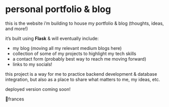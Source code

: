 # personal portfolio & blog

this is the website i’m building to house my portfolio & blog (thoughts, ideas, and more!)

it’s built using **Flask** & will eventually include:
- my blog (moving all my relevant medium blogs here)
- collection of some of my projects to highlight my tech skills
- a contact form (probably best way to reach me moving forward)
- links to my socials!

this project is a way for me to practice backend development & database integration,
but also as a place to share what matters to me, my ideas, etc.

deployed version coming soon!

💙frances
